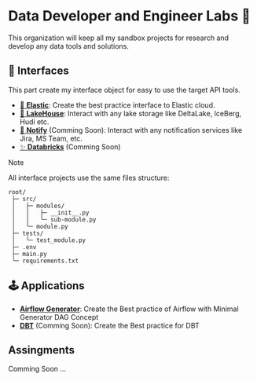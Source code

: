 # Data Developer and Engineer Labs :test_tube:

This organization will keep all my sandbox projects for research and develop any data tools and solutions.

## :toolbox: Interfaces

This part create my interface object for easy to use the target API tools.

- [:mag_right: **Elastic**](https://github.com/dde-labs/self-elasticsearch): Create the best practice interface to Elastic cloud.
- [:ocean: **LakeHouse**](https://github.com/dde-labs/self-lake): Interact with any lake storage like DeltaLake, IceBerg, Hudi etc.
- [:envelope_with_arrow: **Notify**]() (Comming Soon): Interact with any notification services like Jira, MS Team, etc.
- [:sparkles: **Databricks**]() (Comming Soon)

> [!NOTE]
> All interface projects use the same files structure:
> 
> ```text
> root/
>  ├─ src/
>  │   ├─ modules/
>  │   │   ├─ __init__.py
>  │   │   ╰─ sub-module.py
>  │   ╰─ module.py
>  ├─ tests/
>  │   ╰─ test_module.py
>  ├─ .env
>  ├─ main.py
>  ╰─ requirements.txt
> ```

## :joystick: Applications

- [**Airflow Generator**](https://github.com/dde-labs/self-airflow-min): Create the Best practice of Airflow with Minimal Generator DAG Concept
- [**DBT**]() (Comming Soon): Create the Best practice for DBT

## Assingments

Comming Soon ...
